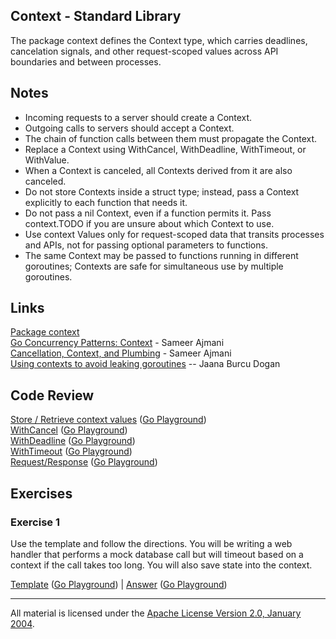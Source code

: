 ## Context - Standard Library

The package context defines the Context type, which carries deadlines, cancelation signals, and other request-scoped values across API boundaries and between processes.

## Notes

* Incoming requests to a server should create a Context.
* Outgoing calls to servers should accept a Context. 
* The chain of function calls between them must propagate the Context.
* Replace a Context using WithCancel, WithDeadline, WithTimeout, or WithValue.
* When a Context is canceled, all Contexts derived from it are also canceled.
* Do not store Contexts inside a struct type; instead, pass a Context explicitly to each function that needs it.
* Do not pass a nil Context, even if a function permits it. Pass context.TODO if you are unsure about which Context to use.
* Use context Values only for request-scoped data that transits processes and APIs, not for passing optional parameters to functions.
* The same Context may be passed to functions running in different goroutines; Contexts are safe for simultaneous use by multiple goroutines.

## Links

[Package context](https://golang.org/pkg/context)  
[Go Concurrency Patterns: Context](https://blog.golang.org/context) - Sameer Ajmani  
[Cancellation, Context, and Plumbing](https://vimeo.com/115309491) - Sameer Ajmani  
[Using contexts to avoid leaking goroutines](http://golang.rakyll.org/leakingctx/) -- Jaana Burcu Dogan  

## Code Review

[Store / Retrieve context values](example1/example1.go) ([Go Playground](https://play.golang.org/p/VkLs3x-Vbd))  
[WithCancel](example2/example2.go) ([Go Playground](https://play.golang.org/p/1AFSjaSFgd))  
[WithDeadline](example3/example3.go) ([Go Playground](https://play.golang.org/p/WzqmL8hGS9))  
[WithTimeout](example4/example4.go) ([Go Playground](https://play.golang.org/p/9pmEnqFsxl))  
[Request/Response](example5/example5.go) ([Go Playground](https://play.golang.org/p/eCmdtTx34l))  

## Exercises

### Exercise 1

Use the template and follow the directions. You will be writing a web handler that performs a mock database call but will timeout based on a context if the call takes too long. You will also save state into the context.

[Template](exercises/template1/template1.go) ([Go Playground](https://play.golang.org/p/T05C1L8Mu6)) | 
[Answer](exercises/exercise1/exercise1.go) ([Go Playground](https://play.golang.org/p/2L_DF8-pH7))  
___
All material is licensed under the [Apache License Version 2.0, January 2004](http://www.apache.org/licenses/LICENSE-2.0).
